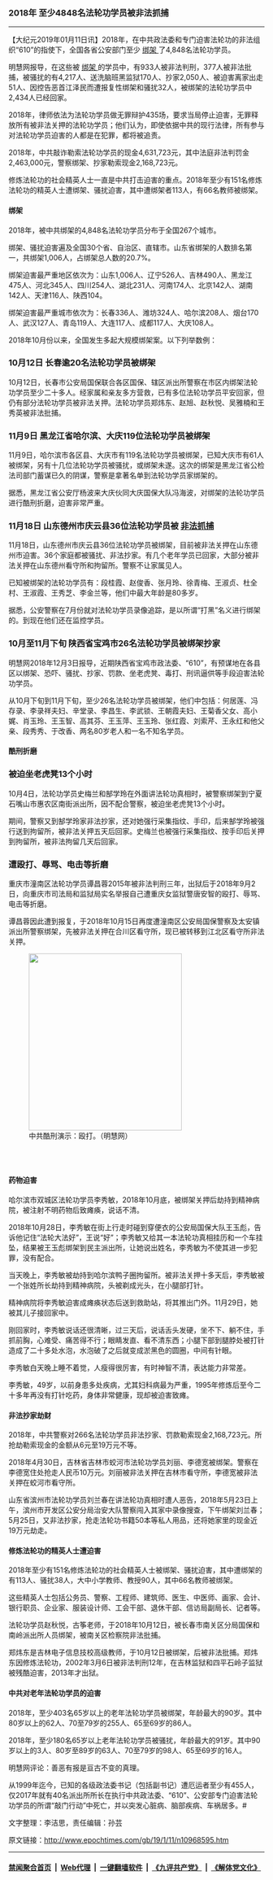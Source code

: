 ### 2018年 至少4848名法轮功学员被非法抓捕
------------------------

<p>
 【大纪元2019年01月11日讯】2018年，在中共政法委和专门迫害法轮功的非法组织“610”的指使下，全国各省公安部门至少
 <a href="http://www.epochtimes.com/gb/tag/%E7%BB%91%E6%9E%B6.html">
  绑架
 </a>
 了4,848名法轮功学员。
</p>
<p>
 明慧网报导，在这些被
 <a href="http://www.epochtimes.com/gb/tag/%E7%BB%91%E6%9E%B6.html">
  绑架
 </a>
 的学员中，有933人被非法判刑，377人被非法批捕，被骚扰的有4,217人、送洗脑班黑监狱170人、抄家2,050人、被迫害离家出走51人、因控告恶首江泽民而遭报复性绑架和骚扰32人，被绑架的法轮功学员中2,434人已经回家。
</p>
<p>
 2018年，律师依法为法轮功学员做无罪辩护435场，要求当局停止迫害，无罪释放所有被非法关押的法轮功学员；他们认为，即使依据中共的现行法律，所有参与对法轮功学员迫害的人都是在犯罪，都将被追责。
</p>
<p>
 2018年，中共敲诈勒索法轮功学员的现金4,631,723元，其中法庭非法判罚金2,463,000元，警察绑架、抄家勒索现金2,168,723元。
</p>
<p>
 修炼法轮功的社会精英人士一直是中共打击迫害的重点。2018年至少有151名修炼法轮功的精英人士遭绑架、骚扰迫害，其中遭绑架者113人，有66名教师被绑架。
</p>
<h4>
 绑架
</h4>
<p>
 2018年，被中共绑架的4,848名法轮功学员分布于全国267个城市。
</p>
<p>
 绑架、骚扰迫害遍及全国30个省、自治区、直辖市。山东省绑架的人数排名第一，共绑架1,006人，占绑架总人数的20.7%。
</p>
<p>
 绑架迫害最严重地区依次为：山东1,006人、辽宁526人、吉林490人、黑龙江475人、河北345人、四川254人、湖北231人、河南174人、北京142人、湖南142人、天津116人、陕西104。
</p>
<p>
 绑架迫害最严重城市依次为：长春336人、潍坊324人、哈尔滨208人、烟台170人、武汉127人、青岛119人、大连117人、成都117人、大庆108人。
</p>
<p>
 2018年10月份以来，全国发生多起大规模绑架案。以下列举数例：
</p>
<h3>
 <b>
  10月12日 长春逾20名法轮功学员被绑架
 </b>
</h3>
<p>
 10月12日，长春市公安局国保联合各区国保、辖区派出所警察在市区内绑架法轮功学员至少二十多人。经家属和亲友多方营救，已有多位法轮功学员平安回家，但仍有部分法轮功学员被非法关押。法轮功学员郑炜东、赵旭、赵秋悦、吴雅楠和王秀英被非法批捕。
</p>
<h3>
 <b>
  11月9日 黑龙江省哈尔滨、大庆119位法轮功学员被绑架
 </b>
</h3>
<p>
 11月9日，哈尔滨市各区县、大庆市有119名法轮功学员被绑架，已知大庆市有61人被绑架，另有十几位法轮功学员被骚扰，或绑架未遂。这次的绑架是黑龙江省公检法司部门蓄谋已久的阴谋，警察是拿著名单到法轮功学员家绑架的。
</p>
<p>
 据悉，黑龙江省公安厅杨波来大庆伙同大庆国保大队冯海波，对绑架的法轮功学员进行酷刑折磨，迫害非常严重。
</p>
<h3>
 <b>
  11月18日 山东德州市庆云县36位法轮功学员被
  <a href="http://www.epochtimes.com/gb/tag/%E9%9D%9E%E6%B3%95%E6%8A%93%E6%8D%95.html">
   非法抓捕
  </a>
 </b>
</h3>
<p>
 11月18日，山东德州市庆云县36位法轮功学员被绑架，目前被非法关押在山东德州市迫害。36个家庭都被骚扰、非法抄家。有几个老年学员已回家，大部分被非法关押在山东德州看守所和拘留所。警察不让家属见人。
</p>
<p>
 已知被绑架的法轮功学员有：段桂霞、赵俊香、张月玲、徐青梅、王淑贞、杜全村、王淑霞、王秀芝、李金兰等，他们中最大年龄是80多岁。
</p>
<p>
 据悉，公安警察在7月份就对法轮功学员录像追踪，是以所谓“打黑”名义进行绑架的。到现在他们还在监控学员。
</p>
<h3>
 <b>
  10月至11月下旬 陕西省宝鸡市26名法轮功学员被绑架抄家
 </b>
</h3>
<p>
 明慧网2018年12月3日报导，近期陕西省宝鸡市政法委、“610”，有预谋地在各县区以绑架、恐吓、骚扰、抄家、罚款、坐老虎凳、毒打、刑讯逼供等手段迫害法轮功学员。
</p>
<p>
 从10月下旬到11月下旬，至少26名法轮功学员被绑架，他们中包括：何居莲、冯存录、李录祥夫妇、辛堂录、李昌生、李武锁、王朝霞夫妇、王菊香父女、高小娓、肖玉玲、王玉智、高其芬、王玉萍、王玉玲、张红霞、刘索芹、王永红和他父亲、段秀秀、于改香、两名80岁老人和一名不知名学员。
</p>
<h4>
 酷刑折磨
</h4>
<h3>
 <b>
  被迫坐老虎凳13个小时
 </b>
</h3>
<p>
 10月4日，法轮功学员史梅兰和郜学玲在外面讲法轮功真相时，被警察绑架到宁夏石嘴山市惠农区南街派出所，因不配合警察，被迫坐老虎凳13个小时。
</p>
<p>
 期间，警察又到郜学玲家非法抄家，还对她强行采集指纹、手印，后来郜学玲被强行送到拘留所，被非法关押五天后回家。史梅兰也被强行采集指纹、按手印后关押到拘留所，被非法拘留几天后回家。
</p>
<h3>
 遭殴打、辱骂、电击等折磨
</h3>
<p>
 重庆市潼南区法轮功学员谭昌蓉2015年被非法判刑三年，出狱后于2018年9月2日，向重庆市司法局和监狱局实名举报自己遭重庆女监狱警唐安智的殴打、辱骂、电击等折磨。
</p>
<p>
 谭昌蓉因此遭到报复，于2018年10月15日再度遭潼南区公安局国保警察及太安镇派出所警察绑架，先被非法关押在合川区看守所，现已被转移到江北区看守所非法关押。
</p>
<figure class="wp-caption aligncenter" id="attachment_10968681" style="width: 301px">
 <a href="http://i.epochtimes.com/assets/uploads/2019/01/2019-1-9-213405-1.jpg">
  <img alt="" class=" wp-image-10968681" height="348" src="http://i.epochtimes.com/assets/uploads/2019/01/2019-1-9-213405-1.jpg" width="301"/>
 </a>
 <br/><figcaption class="wp-caption-text">
  中共酷刑演示：殴打。（明慧网）
 </figcaption><br/>
</figure><br/>
<h4>
 <b>
  药物迫害
 </b>
</h4>
<p>
 哈尔滨市双城区法轮功学员李秀敏，2018年10月底，被绑架关押后劫持到精神病院，被注射不明药物后致瘫痪，说话不清。
</p>
<p>
 2018年10月28日，李秀敏在街上行走时碰到穿便衣的公安局国保大队王玉彪，告诉他记住“法轮大法好”，王说“好”；李秀敏又给其一本法轮功真相挂历和一个车挂坠，结果被王玉彪绑架到民主派出所，让她说出姓名，李秀敏为不使其进一步犯罪，没有配合。
</p>
<p>
 当天晚上，李秀敏被劫持到哈尔滨鸭子圈拘留所。被非法关押十多天后，李秀敏被一个张姓所长劫持到精神病院，头被剃成光头，在小腿部打针。
</p>
<p>
 精神病院将李秀敏迫害成瘫痪状态后送到救助站，将其推出门外。11月29日，她被其儿子接回家中。
</p>
<p>
 刚回家时，李秀敏说话还很清晰，过三天后，说话舌头发硬，坐不下、躺不住，手抓前胸，心难受、痛苦得不行；眼睛发直、看不清东西；小腿下部到腿脖处被打针造成了二十多处水泡，水泡破了之后就变成淤黑色的圆圈，中间有针眼。
</p>
<p>
 李秀敏白天晚上睡不着觉，人瘦得很厉害，有时神智不清，表达能力非常差。
</p>
<p>
 李秀敏，49岁，以前身患多处疾病，尤其妇科病最为严重，1995年修炼后至今二十多年再没有打针吃药，身体非常健康，现却被迫害致瘫。
</p>
<h4>
 非法抄家劫财
</h4>
<p>
 2018年，中共警察对266名法轮功学员非法抄家、罚款勒索现金2,168,723元。所抢劫勒索现金的金额从6元至19万元不等。
</p>
<p>
 2018年4月30日，吉林省吉林市蛟河市法轮功学员刘丽、李德宽被绑架。警察在李德宽住处抢走人民币10万元。刘丽被非法关押在吉林市看守所，李德宽被非法关押在蛟河市看守所。
</p>
<p>
 山东省滨州市法轮功学员刘兰春在讲法轮功真相时遭人恶告，2018年5月23日上午，滨州市开发区公安分局治安大队警察闯入其家中录像搜查，下午绑架刘兰春；5月25日，又非法抄家，抢走法轮功书籍50本等私人用品，还将她家里的现金近19万元劫走。
</p>
<h4>
 <b>
  修炼法轮功的精英人士遭迫害
 </b>
</h4>
<p>
 2018年至少有151名修炼法轮功的社会精英人士被绑架、骚扰迫害，其中遭绑架的有113人、骚扰38人，大中小学教师、教授90人，其中66名教师被绑架。
</p>
<p>
 这些精英人士包括公务员、警察、工程师、建筑师、医生、中医师、画家、会计、银行职员、企业家、服装设计师、工会干部、退休干部、信访局副局长、记者等。
</p>
<p>
 法轮功学员赵秋悦，古筝老师，于2018年10月12日，被长春市南关区分局国保和南岭派出所人员绑架，被南关区检察院非法批捕。
</p>
<p>
 郑炜东是吉林电子信息技校高级教师，于10月12日被绑架，后被非法批捕。郑炜东因修炼法轮功，2002年3月6日被非法判刑12年，在吉林监狱和四平石岭子监狱被残酷迫害，2013年才出狱。
</p>
<h4>
 <b>
  中共对老年法轮功学员的迫害
 </b>
</h4>
<p>
 2018年，至少403名65岁以上的老年法轮功学员被绑架，年龄最大的90岁。其中80岁以上的62人、70至79岁的255人、65至69岁的86人。
</p>
<p>
 2018年，至少180名65岁以上老年法轮功学员被骚扰，年龄最大的91岁。其中90岁以上的3人、80岁至89岁的63人、70至79岁的98人、65至69岁的16人。
</p>
<p>
 明慧网评论：善恶有报是亘古不变的真理。
</p>
<p>
 从1999年迄今，已知的各级政法委书记（包括副书记）遭厄运者至少有455人，仅2017年就有40名派出所所长在执行中共政法委、“610”、公安部专门迫害法轮功学员的所谓“敲门行动”中死亡，并以突发心脏病、脑部疾病、车祸居多。#
</p>
<p>
 文字整理：李洁思，责任编辑：孙芸
</p>

原文链接：http://www.epochtimes.com/gb/19/1/11/n10968595.htm


------------------------
#### [禁闻聚合首页](https://github.com/gfw-breaker/banned-news/blob/master/README.md) &nbsp;|&nbsp; [Web代理](https://github.com/gfw-breaker/open-proxy/blob/master/README.md) &nbsp;|&nbsp; [一键翻墙软件](https://github.com/gfw-breaker/nogfw/blob/master/README.md) &nbsp;|&nbsp; [《九评共产党》](https://github.com/gfw-breaker/9ping.md/blob/master/README.md#九评之一评共产党是什么) &nbsp;|&nbsp; [《解体党文化》](https://github.com/gfw-breaker/jtdwh.md/blob/master/README.md#绪论)